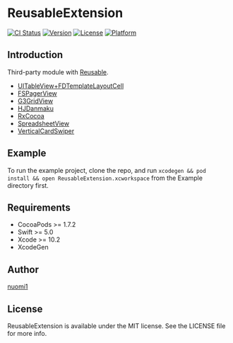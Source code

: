 # ReusableExtension

[![CI Status](https://img.shields.io/travis/nuomi1/ReusableExtension.svg?style=flat)](https://travis-ci.org/nuomi1/ReusableExtension)
[![Version](https://img.shields.io/cocoapods/v/ReusableExtension.svg?style=flat)](https://cocoapods.org/pods/ReusableExtension)
[![License](https://img.shields.io/cocoapods/l/ReusableExtension.svg?style=flat)](https://cocoapods.org/pods/ReusableExtension)
[![Platform](https://img.shields.io/cocoapods/p/ReusableExtension.svg?style=flat)](https://cocoapods.org/pods/ReusableExtension)

## Introduction

Third-party module with [Reusable](https://github.com/AliSoftware/Reusable).

- [UITableView+FDTemplateLayoutCell](https://github.com/forkingdog/UITableView-FDTemplateLayoutCell)
- [FSPagerView](https://github.com/WenchaoD/FSPagerView)
- [G3GridView](https://github.com/KyoheiG3/GridView)
- [HJDanmaku](https://github.com/panghaijiao/HJDanmakuDemo)
- [RxCocoa](https://github.com/ReactiveX/RxSwift/)
- [SpreadsheetView](https://github.com/kishikawakatsumi/SpreadsheetView)
- [VerticalCardSwiper](https://github.com/JoniVR/VerticalCardSwiper)

## Example

To run the example project, clone the repo, and run `xcodegen && pod install && open ReusableExtension.xcworkspace` from the Example directory first.

## Requirements

- CocoaPods >= 1.7.2
- Swift >= 5.0
- Xcode >= 10.2
- XcodeGen

## Author

[nuomi1](mailto:nuomi1@qq.com)

## License

ReusableExtension is available under the MIT license. See the LICENSE file for more info.
